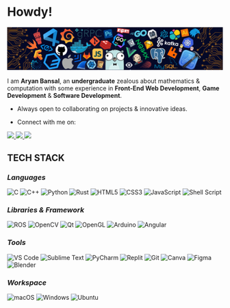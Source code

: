 # Howdy! 

<img src = "/source/header.png"></a>

I am **Aryan Bansal**, an **undergraduate** zealous about mathematics & computation with some experience in **Front-End Web Development**, **Game Development** & **Software Development**. 

* Always open to collaborating on projects & innovative ideas. 

* Connect with me on:
<p>
	<a href = "https://www.linkedin.com/in/aryan-bansal-278106220">
		<img src = "https://img.shields.io/badge/LinkedIn-0077B5?style=for-the-badge&logo=linkedin&logoColor=white" />
	</a>
	<a href = "https://twitter.com/AryanBansal_13">
		<img src = "https://img.shields.io/badge/Twitter-1DA1F2?style=for-the-badge&logo=twitter&logoColor=white" />
	</a>
  	<a href = "mailto:aryan1301.bansal@gmail.com">
		<img src = "https://img.shields.io/badge/Gmail-D14836?style=for-the-badge&logo=gmail&logoColor=white" />
	</a>
</p>


## TECH STACK

### _Languages_

![C](https://img.shields.io/badge/C-00599C?style=for-the-badge&logo=c&logoColor=white)
![C++](https://img.shields.io/badge/C%2B%2B-00599C?style=for-the-badge&logo=c%2B%2B&logoColor=white)
![Python](https://img.shields.io/badge/Python-FFD43B?style=for-the-badge&logo=python&logoColor=306998)
![Rust](https://img.shields.io/badge/Rust-000000?style=for-the-badge&logo=rust&logoColor=white)
![HTML5](https://img.shields.io/badge/HTML5-E34F26?style=for-the-badge&logo=html5&logoColor=white)
![CSS3](https://img.shields.io/badge/CSS3-1572B6?style=for-the-badge&logo=css3&logoColor=white)
![JavaScript](https://img.shields.io/badge/JavaScript-323330?style=for-the-badge&logo=javascript&logoColor=F7DF1E)
![Shell Script](https://img.shields.io/badge/shell_script-%23121011.svg?style=for-the-badge&logo=gnu-bash&logoColor=white)

### _Libraries & Framework_

![ROS](https://img.shields.io/badge/ros-%230A0FF9.svg?style=for-the-badge&logo=ros&logoColor=white)
![OpenCV](https://img.shields.io/badge/opencv-%23white.svg?style=for-the-badge&logo=opencv&logoColor=white)
![Qt](https://img.shields.io/badge/Qt-%23217346.svg?style=for-the-badge&logo=Qt&logoColor=white)
![OpenGL](https://img.shields.io/badge/OpenGL-%23FFFFFF.svg?style=for-the-badge&logo=opengl)
![Arduino](https://img.shields.io/badge/-Arduino-00979D?style=for-the-badge&logo=Arduino&logoColor=white)
![Angular](https://img.shields.io/badge/angular-%23DD0031.svg?style=for-the-badge&logo=angular&logoColor=white)


### _Tools_

![VS Code](https://img.shields.io/badge/Visual_Studio_Code-0078D4?style=for-the-badge&logo=visual%20studio%20code&logoColor=white)
![Sublime Text](https://img.shields.io/badge/sublime_text-%23575757.svg?style=for-the-badge&logo=sublime-text&logoColor=important)
![PyCharm](https://img.shields.io/badge/pycharm-143?style=for-the-badge&logo=pycharm&logoColor=black&color=black&labelColor=green)
![Replit](https://img.shields.io/badge/Replit-DD1200?style=for-the-badge&logo=Replit&logoColor=white)
![Git](https://img.shields.io/badge/Git-F05032?style=for-the-badge&logo=git&logoColor=white)
![Canva](https://img.shields.io/badge/Canva-%2300C4CC.svg?&style=for-the-badge&logo=Canva&logoColor=white)
![Figma](https://img.shields.io/badge/Figma-F24E1E?style=for-the-badge&logo=figma&logoColor=white)
![Blender](https://img.shields.io/badge/blender-%23F5792A.svg?style=for-the-badge&logo=blender&logoColor=white)

### _Workspace_

![macOS](https://img.shields.io/badge/mac%20os-000000?style=for-the-badge&logo=macos&logoColor=F0F0F0)
![Windows](https://img.shields.io/badge/Windows-0078D6?style=for-the-badge&logo=windows&logoColor=white)
![Ubuntu](https://img.shields.io/badge/Ubuntu-E95420?style=for-the-badge&logo=ubuntu&logoColor=white)


## 

